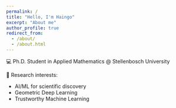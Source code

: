 ```yaml
---
permalink: /
title: "Hello, I'm Haingo"
excerpt: "About me"
author_profile: true
redirect_from: 
  - /about/
  - /about.html
---
```


<!-- 
A data-driven personal website
====== -->

💻 Ph.D. Student in Applied Mathematics @ Stellenbosch University

🧬 Research interests:
 - AI/ML for scientific discovery
 - Geometric Deep Learning
 - Trustworthy Machine Learning 

<!-- 

Site-wide configuration
------ -->